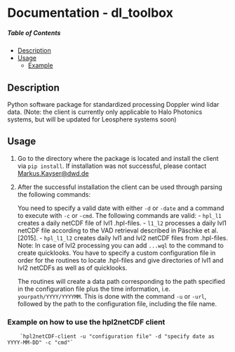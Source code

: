 # Documentation - dl_toolbox

##### Table of Contents  
- [Description](#desc)  
- [Usage](#usage) 
    - [Example](#example)


<a name="desc"/></a>
## Description
Python software package for standardized processing Doppler wind lidar data. (Note: the client is currently only applicable to Halo Photonics systems, but will be updated for Leosphere systems soon)

<a name="usage"/></a>
## Usage
1.	Go to the directory where the package is located and install the client via `pip install`. If installation was not successful, please contact Markus.Kayser@dwd.de
  
2.	After the successful installation the client can be used through parsing the following commands:

	You need to specify a valid date with either `-d` or `-date` and a command to execute with `-c` or `-cmd`.
	The following commands are valid:
		- `hpl_l1` creates a daily netCDF file of lvl1 .hpl-files.
		- `l1_l2` processes a daily lvl1 netCDF file according to the VAD retrieval described in Päschke et al. [2015].
		- `hpl_l1_l2` creates daily lvl1 and lvl2 netCDF files from .hpl-files.
        Note: In case of lvl2 processing you can add `...wql` to the command to create quicklooks.
	You have to specify a custom configuration file in order for the routines to locate .hpl-files and give directories of lvl1 	and lvl2 netCDFs as well as of quicklooks.
    
    The routines will create a data path corresponding to the path specified in the configuration file plus the time 		information, i.e. `yourpath/YYYY/YYYYMM`.
	This is done with the command `-u` or `-url`, followed by the path to the configuration file, including the file name.
    
<a name="example"/></a>
### Example on how to use the hpl2netCDF client

		`hpl2netCDF-client -u "configuration file" -d "specify date as YYYY-MM-DD" -c "cmd"`
